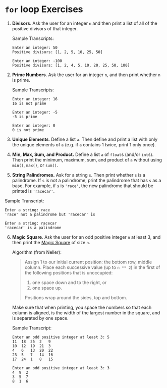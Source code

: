 
# `for` loop Exercises

1. **Divisors**. Ask the user for an integer `n` and then print a list of all of the positive divisors of that integer.

	Sample Transcripts:

	```
	Enter an integer: 50
	Positive divisors: [1, 2, 5, 10, 25, 50]
	```
	```
	Enter an integer: -100
	Positive divisors: [1, 2, 4, 5, 10, 20, 25, 50, 100]
	```

2. **Prime Numbers**. Ask the user for an integer `n`, and then print whether `n` is prime.

	Sample Transcripts:
	```
	Enter an integer: 16
	16 is not prime
	```
	```
	Enter an integer: -5
	-5 is prime
	```
	```
	Enter an integer: 0
	0 is not prime
	```


3. **Unique Elements**. Define a list `a`. Then define and print a list with only the unique elements of `a` (e.g. if `a` contains 1 twice, print 1 only once).

4. **Min, Max, Sum, and Product.** Define a list `a` of `float`s (and/or `int`s). Then print the minimum, maximum, sum, and product of `a` without using `min()`, `max()`, or `sum()`.

5. **String Palindromes.** Ask for a string `s`. Then print whether `s` is a palindrome. If `s` is not a palindrome, print the palindrome that has `s` as a base. For example, if `s` is `'race'`, the new palindrome that should be printed is `'racecar'`.

Sample Transcript:
```
Enter a string: race
'race' not a palindrome but 'racecar' is
```
```
Enter a string: racecar
'racecar' is a palindrome
```

6. **Magic Square**. Ask the user for an odd positive integer `n` at least 3, and then print the [Magic Square](https://en.wikipedia.org/wiki/Magic_square) of size `n`.

	Algorithm (from Neller):
	> Assign 1 to our initial current position: the bottom row, middle column. Place each successive value (up to `n ** 2`) in the first of the following positions that is unoccupied:
	>	1. one space down and to the right, or
	>	2. one space up.
	>
	> Positions wrap around the sides, top and bottom.

	Make sure that when printing, you space the numbers so that each column is aligned, is the width of the largest number in the square, and is separated by one space.

	Sample Transcript:

	```
	Enter an odd positive integer at least 3: 5
	11  18  25  2   9  
	10  12  19  21  3  
	4   6   13  20  22
	23  5   7   14  16
	17  24  1   8   15
	```
	```
	Enter an odd positive integer at least 3: 3
	4  9  2
	3  5  7
	8  1  6
	```




<!-- make myInt() that takes a string and returns a integer

myFloat() ?

Write a program that reads in a csv file and prints the necessary latex (or markdown) text

-->
